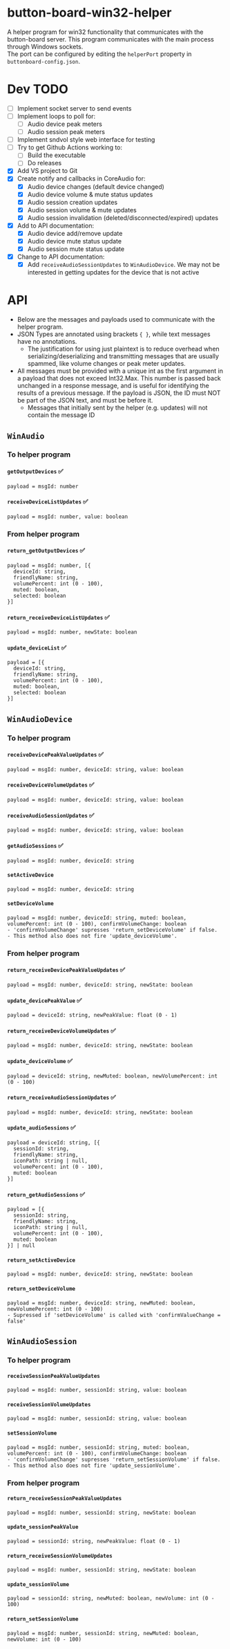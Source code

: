 # button-board-win32-helper
A helper program for win32 functionality that communicates with the button-board server. This program communicates with the main process through Windows sockets.  
The port can be configured by editing the `helperPort` property in `buttonboard-config.json`.

# Dev TODO
- [ ] Implement socket server to send events
- [ ] Implement loops to poll for:
  - [ ] Audio device peak meters
  - [ ] Audio session peak meters
- [ ] Implement sndvol style web interface for testing
- [ ] Try to get Github Actions working to:
  - [ ] Build the executable
  - [ ] Do releases
- [x] Add VS project to Git
- [x] Create notify and callbacks in CoreAudio for:
  - [x] Audio device changes (default device changed)
  - [x] Audio device volume & mute status updates
  - [x] Audio session creation updates
  - [x] Audio session volume & mute updates
  - [x] Audio session invalidation (deleted/disconnected/expired) updates
- [x] Add to API documentation:
  - [x] Audio device add/remove update
  - [x] Audio device mute status update
  - [x] Audio session mute status update
- [x] Change to API documentation:
  - [x] Add `receiveAudioSessionUpdates` to `WinAudioDevice`. We may not be interested in getting updates for the device that is not active

# API
- Below are the messages and payloads used to communicate with the helper program.  
- JSON Types are annotated using brackets `{ }`, while text messages have no annotations.  
  - The justification for using just plaintext is to reduce overhead when serializing/deserializing and transmitting messages that are usually spammed, like volume changes or peak meter updates.  
- All messages must be provided with a unique int as the first argument in a payload that does not exceed Int32.Max. This number is passed back unchanged in a response message, and is useful for identifying the results of a previous message. If the payload is JSON, the ID must NOT be part of the JSON text, and must be before it.
  - Messages that initially sent by the helper (e.g. updates) will not contain the message ID

## `WinAudio`

### To helper program

#### `getOutputDevices` ✅
```
payload = msgId: number
```

#### `receiveDeviceListUpdates` ✅
```
payload = msgId: number, value: boolean
```

### From helper program
#### `return_getOutputDevices` ✅
```
payload = msgId: number, [{
  deviceId: string,
  friendlyName: string,
  volumePercent: int (0 - 100),
  muted: boolean,
  selected: boolean
}]
```

#### `return_receiveDeviceListUpdates` ✅
```
payload = msgId: number, newState: boolean
```

#### `update_deviceList` ✅
```
payload = [{
  deviceId: string,
  friendlyName: string,
  volumePercent: int (0 - 100),
  muted: boolean,
  selected: boolean
}]
```

## `WinAudioDevice`

### To helper program

#### `receiveDevicePeakValueUpdates` ✅
```
payload = msgId: number, deviceId: string, value: boolean
```

#### `receiveDeviceVolumeUpdates` ✅
```
payload = msgId: number, deviceId: string, value: boolean
```

#### `receiveAudioSessionUpdates` ✅
```
payload = msgId: number, deviceId: string, value: boolean
```

#### `getAudioSessions` ✅
```
payload = msgId: number, deviceId: string
```

#### `setActiveDevice`
```
payload = msgId: number, deviceId: string
```

#### `setDeviceVolume`
```
payload = msgId: number, deviceId: string, muted: boolean, volumePercent: int (0 - 100), confirmVolumeChange: boolean
- 'confirmVolumeChange' supresses 'return_setDeviceVolume' if false.
- This method also does not fire 'update_deviceVolume'.
```

### From helper program

#### `return_receiveDevicePeakValueUpdates` ✅
```
payload = msgId: number, deviceId: string, newState: boolean
```

#### `update_devicePeakValue` ✅
```
payload = deviceId: string, newPeakValue: float (0 - 1)
```

#### `return_receiveDeviceVolumeUpdates` ✅
```
payload = msgId: number, deviceId: string, newState: boolean
```

#### `update_deviceVolume` ✅
```
payload = deviceId: string, newMuted: boolean, newVolumePercent: int (0 - 100)
```

#### `return_receiveAudioSessionUpdates` ✅
```
payload = msgId: number, deviceId: string, newState: boolean
```

#### `update_audioSessions` ✅
```
payload = deviceId: string, [{
  sessionId: string,
  friendlyName: string,
  iconPath: string | null,
  volumePercent: int (0 - 100),
  muted: boolean
}]
```

#### `return_getAudioSessions` ✅
```
payload = [{
  sessionId: string,
  friendlyName: string,
  iconPath: string | null,
  volumePercent: int (0 - 100),
  muted: boolean
}] | null
```

#### `return_setActiveDevice`
```
payload = msgId: number, deviceId: string, newState: boolean
```

#### `return_setDeviceVolume`
```
payload = msgId: number, deviceId: string, newMuted: boolean, newVolumePercent: int (0 - 100)
- Supressed if 'setDeviceVolume' is called with 'confirmValueChange = false'
```

## `WinAudioSession`

### To helper program

#### `receiveSessionPeakValueUpdates`
```
payload = msgId: number, sessionId: string, value: boolean
```

#### `receiveSessionVolumeUpdates`
```
payload = msgId: number, sessionId: string, value: boolean
```

#### `setSessionVolume`
```
payload = msgId: number, sessionId: string, muted: boolean, volumePercent: int (0 - 100), confirmVolumeChange: boolean
- 'confirmVolumeChange' supresses 'return_setSessionVolume' if false.
- This method also does not fire 'update_sessionVolume'.
```

### From helper program

#### `return_receiveSessionPeakValueUpdates`
```
payload = msgId: number, sessionId: string, newState: boolean
```

#### `update_sessionPeakValue`
```
payload = sessionId: string, newPeakValue: float (0 - 1)
```

#### `return_receiveSessionVolumeUpdates`
```
payload = msgId: number, sessionId: string, newState: boolean
```

#### `update_sessionVolume`
```
payload = sessionId: string, newMuted: boolean, newVolume: int (0 - 100)
```

#### `return_setSessionVolume`
```
payload = msgId: number, sessionId: string, newMuted: boolean, newVolume: int (0 - 100)
```
